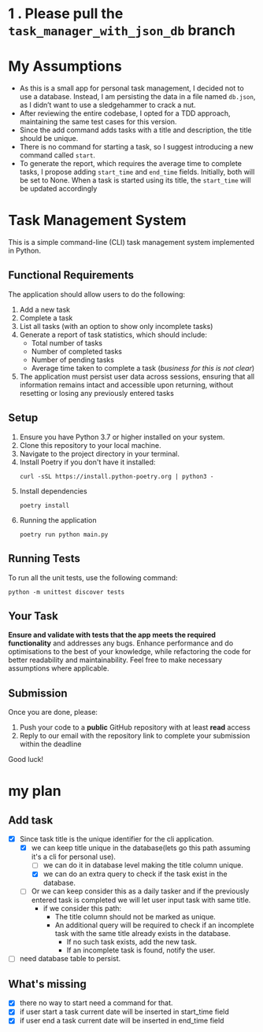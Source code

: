 # 1 . Please pull the  `task_manager_with_json_db` branch

# My Assumptions
- As this is a small app for personal task management, I decided not to use a database. Instead, I am persisting the data in a file named `db.json`, as I didn’t want to use a sledgehammer to crack a nut.
- After reviewing the entire codebase, I opted for a TDD approach, maintaining the same test cases for this version.
- Since the add command adds tasks with a title and description, the title should be unique. 
- There is no command for starting a task, so I suggest introducing a new command called `start`. 
- To generate the report, which requires the average time to complete tasks, I propose adding `start_time` and `end_time` fields. Initially, both will be set to None. When a task is started using its title, the `start_time` will be updated accordingly





# Task Management System

This is a simple command-line (CLI) task management system implemented in Python.

## Functional Requirements

The application should allow users to do the following:

1. Add a new task
2. Complete a task
3. List all tasks (with an option to show only incomplete tasks)
4. Generate a report of task statistics, which should include:
   - Total number of tasks
   - Number of completed tasks
   - Number of pending tasks
   - Average time taken to complete a task (*business for this is not clear*)
5. The application must persist user data across sessions, ensuring that all information remains intact and accessible upon returning, without resetting or losing any previously entered tasks

## Setup

1. Ensure you have Python 3.7 or higher installed on your system.
2. Clone this repository to your local machine.
3. Navigate to the project directory in your terminal.
4. Install Poetry if you don't have it installed:
    ```
    curl -sSL https://install.python-poetry.org | python3 -
    ```
5. Install dependencies
    ```
    poetry install
    ```
6.  Running the application
    ```
    poetry run python main.py
    ```

## Running Tests

To run all the unit tests, use the following command:

```
python -m unittest discover tests
```

## Your Task

**Ensure and validate with tests that the app meets the required functionality** and addresses any bugs. Enhance performance and do optimisations to the best of your knowledge, while refactoring the code for better readability and maintainability. Feel free to make necessary assumptions where applicable.

## Submission

Once you are done, please:

1. Push your code to a **public** GitHub repository with at least **read** access
2. Reply to our email with the repository link to complete your submission within the deadline

Good luck!

# my plan






## Add task
- [X] Since task title is the unique identifier for the cli application.
  - [X] we can keep title unique in the database(lets go this path assuming it's a cli for personal use).
    - [ ] we can do it in database level making the title column unique.
    - [X] we can do an extra query to check if the task exist in the database. 
  - [ ] Or we can keep consider this as a daily tasker and if the previously entered task is completed we will let user input task with same title.
    - if we consider this path:
      - The title column should not be marked as unique.
      - An additional query will be required to check if an incomplete task with the same title already exists in the database.
        - If no such task exists, add the new task.
        - If an incomplete task is found, notify the user.
- [ ] need database table to persist.

## What's missing 
- [X] there no way to start need a command for that.
- [X] if user start a task current date will be inserted in start_time field
- [X] if user end a task current date will be inserted in end_time field
